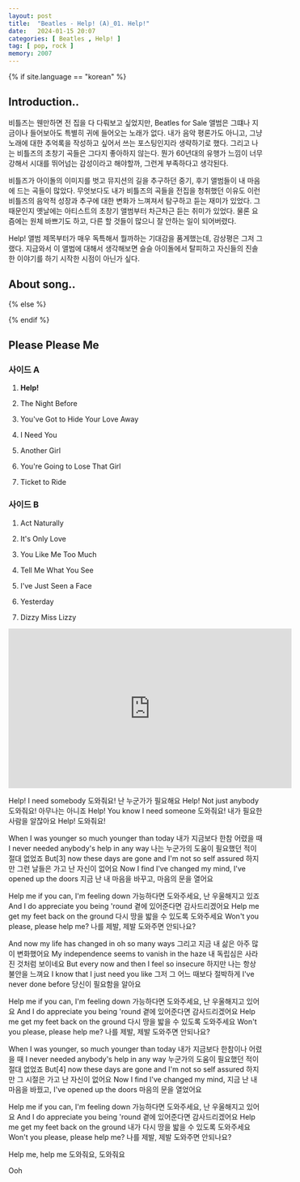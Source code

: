 ```yaml
---
layout: post
title:  "Beatles - Help! (A)_01. Help!"
date:   2024-01-15 20:07
categories: [ Beatles , Help! ]
tag: [ pop, rock ]
memory: 2007
---
```


{% if site.language == "korean" %}

## Introduction..

비틀즈는 웬만하면 전 집을 다 다뤄보고 싶었지만, Beatles for Sale 앨범은 그떄나 지금이나 들어보아도 특별히 귀에 들어오는 노래가 없다. 내가 음악 평론가도 아니고, 그냥 노래에 대한 추억록을 작성하고 싶어서 쓰는 포스팅인지라 생략하기로 했다. 그리고 나는 비틀즈의 초창기 곡들은 그다지 좋아하지 않는다. 뭔가 60년대의 유행가 느낌이 너무 강해서 시대를 뛰어넘는 감성이라고 해야할까, 그런게 부족하다고 생각된다.

비틀즈가 아이돌의 이미지를 벗고 뮤지션의 길을 추구하던 중기, 후기 앨범들이 내 마음에 드는 곡들이 많았다. 무엇보다도 내가 비틀즈의 곡들을 전집을 청취했던 이유도 이런 비틀즈의 음악적 성장과 추구에 대한 변화가 느껴져서 탐구하고 듣는 재미가 있었다. 그 때문인지 옛날에는 아티스트의 초창기 앨범부터 차근차근 듣는 취미가 있었다. 물론 요즘에는 원체 바쁘기도 하고, 다른 할 것들이 많으니 잘 안하는 일이 되어버렸다.

Help! 앨범 제목부터가 매우 독특해서 뭘까하는 기대감을 품게했는데, 감상평은 그저 그랬다. 지금와서 이 앨범에 대해서 생각해보면 슬슬 아이돌에서 탈피하고 자신들의 진솔한 이야기를 하기 시작한 시점이 아닌가 싶다.

## About song..

{% else %}

{% endif %}

## Please Please Me

### 사이드 A

1. **Help!**

2. The Night Before

3. You've Got to Hide Your Love Away

4. I Need You

5. Another Girl
	
6. You're Going to Lose That Girl

7. Ticket to Ride

### 사이드 B

1. Act Naturally

2. It's Only Love

3. You Like Me Too Much

4. Tell Me What You See

5. I've Just Seen a Face

6. Yesterday

7. Dizzy Miss Lizzy

<iframe width="560" height="315" src="https://www.youtube.com/embed/MKUex3fci5c?si=-Hb1xcVQjGH5ZUAn" title="YouTube video player" frameborder="0" allow="accelerometer; autoplay; clipboard-write; encrypted-media; gyroscope; picture-in-picture; web-share" allowfullscreen></iframe>


Help! I need somebody
도와줘요! 난 누군가가 필요해요
Help! Not just anybody
도와줘요! 아무나는 아니죠
Help! You know I need someone
도와줘요! 내가 필요한 사람을 알잖아요
Help!
도와줘요!

When I was younger so much younger than today
내가 지금보다 한참 어렸을 때
I never needed anybody's help in any way
나는 누군가의 도움이 필요했던 적이 절대 없었죠
But[3] now these days are gone and I'm not so self assured
하지만 그런 날들은 가고 난 자신이 없어요
Now I find I've changed my mind, I've opened up the doors
지금 난 내 마음을 바꾸고, 마음의 문을 열어요

Help me if you can, I'm feeling down
가능하다면 도와주세요, 난 우울해지고 있죠
And I do appreciate you being 'round
곁에 있어준다면 감사드리겠어요
Help me get my feet back on the ground
다시 땅을 밟을 수 있도록 도와주세요
Won't you please, please help me?
나를 제발, 제발 도와주면 안되나요?

And now my life has changed in oh so many ways
그리고 지금 내 삶은 아주 많이 변화했어요
My independence seems to vanish in the haze
내 독립심은 사라진 것처럼 보이네요
But every now and then I feel so insecure
하지만 나는 항상 불안을 느껴요
I know that I just need you like
그저 그 어느 때보다 절박하게
I've never done before
당신이 필요함을 알아요

Help me if you can, I'm feeling down
가능하다면 도와주세요, 난 우울해지고 있어요
And I do appreciate you being 'round
곁에 있어준다면 감사드리겠어요
Help me get my feet back on the ground
다시 땅을 밟을 수 있도록 도와주세요
Won't you please, please help me?
나를 제발, 제발 도와주면 안되나요?

When I was younger, so much younger than today
내가 지금보다 한참이나 어렸을 때
I never needed anybody's help in any way
누군가의 도움이 필요했던 적이 절대 없었죠
But[4] now these days are gone and I'm not so self assured
하지만 그 시절은 가고 난 자신이 없어요
Now I find I've changed my mind,
지금 난 내 마음을 바꿨고,
I've opened up the doors
마음의 문을 열었어요

Help me if you can, I'm feeling down
가능하다면 도와주세요, 난 우울해지고 있어요
And I do appreciate you being 'round
곁에 있어준다면 감사드리겠어요
Help me get my feet back on the ground
내가 다시 땅을 밟을 수 있도록 도와주세요
Won't you please, please help me?
나를 제발, 제발 도와주면 안되나요?

Help me, help me
도와줘요, 도와줘요

Ooh 